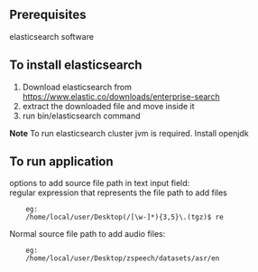 ## Prerequisites
elasticsearch software
## To install elasticsearch
1. Download elasticsearch from https://www.elastic.co/downloads/enterprise-search
2. extract the downloaded file and move inside it
3. run bin/elasticsearch command  

**Note** To run elasticsearch cluster jvm is required. Install openjdk 
## To run application  
options to add source file path in text input field:  
regular expression that represents the file path to add files  
```
    eg:  
    /home/local/user/Desktop(/[\w-]*){3,5}\.(tgz)$ re
```  
Normal source file path to add audio files:
```
    eg:
    /home/local/user/Desktop/zspeech/datasets/asr/en
```
